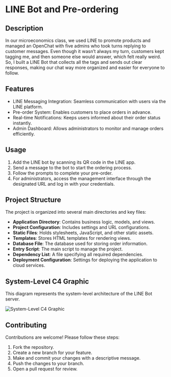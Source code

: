 # LINE Bot and Pre-ordering  

## Description  
In our microeconomics class, we used LINE to promote products and managed an OpenChat with five admins who took turns replying to customer messages. Even though it wasn’t always my turn, customers kept tagging me, and then someone else would answer, which felt really weird. So, I built a LINE Bot that collects all the tags and sends out clear responses, making our chat way more organized and easier for everyone to follow.

## Features  

- LINE Messaging Integration: Seamless communication with users via the LINE platform.  
- Pre-order System: Enables customers to place orders in advance.  
- Real-time Notifications: Keeps users informed about their order status instantly.  
- Admin Dashboard: Allows administrators to monitor and manage orders efficiently.  

## Usage  

1. Add the LINE bot by scanning its QR code in the LINE app.  
2. Send a message to the bot to start the ordering process.  
3. Follow the prompts to complete your pre-order.  
4. For administrators, access the management interface through the designated URL and log in with your credentials.  

## Project Structure  

The project is organized into several main directories and key files:  

- **Application Directory**: Contains business logic, models, and views.  
- **Project Configuration**: Includes settings and URL configurations.  
- **Static Files**: Holds stylesheets, JavaScript, and other static assets.  
- **Templates**: Stores HTML templates for rendering views.  
- **Database File**: The database used for storing order information.  
- **Entry Script**: The main script to manage the project.  
- **Dependency List**: A file specifying all required dependencies.  
- **Deployment Configuration**: Settings for deploying the application to cloud services.  

## System-Level C4 Graphic

This diagram represents the system-level architecture of the LINE Bot server.

![System-Level C4 Graphic](https://raw.githubusercontent.com/HananiahKao/C4Graphic/refs/heads/main/C4GraphicOfLINEBotServer.drawio.svg?token=GHSAT0AAAAAAC4PNJOMBJ63LBTY2SEOLENEZ6BUTEQ)

## Contributing  

Contributions are welcome! Please follow these steps:

1. Fork the repository.  
2. Create a new branch for your feature.  
3. Make and commit your changes with a descriptive message.  
4. Push the changes to your branch.  
5. Open a pull request for review. 
